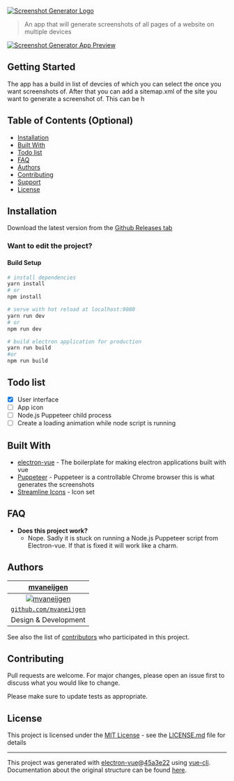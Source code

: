 [![Screenshot Generator Logo](https://imgur.com/bi7t3XU.png)](https://github.com/mvaneijgen/screenshot-generator-app)

> An app that will generate screenshots of all pages of a website on multiple devices

[![Screenshot Generator App Preview](https://i.imgur.com/pTSFKqk.png)](https://github.com/mvaneijgen/screenshot-generator-app)

## Getting Started

The app has a build in list of devcies of which you can select the once you want screenshots of. After that you can add a sitemap.xml of the site you want to generate a screenshot of. This can be h

## Table of Contents (Optional)

- [Installation](#installation)
- [Built With](#built-with)
- [Todo list](#todo-list)
- [FAQ](#faq)
- [Authors](#Authors)
- [Contributing](#contributing)
- [Support](#support)
- [License](#license)

## Installation

Download the latest version from the [Github Releases tab](https://github.com/mvaneijgen/screenshot-generator-app/releases)

### Want to edit the project?
#### Build Setup

``` bash
# install dependencies
yarn install
# or 
npm install

# serve with hot reload at localhost:9080
yarn run dev
# or 
npm run dev

# build electron application for production
yarn run build
#or
npm run build
```

## Todo list 

- [x] User interface
- [ ] App icon
- [ ] Node.js Puppeteer child process 
- [ ] Create a loading animation while node script is running

## Built With

* [electron-vue](electron-vue) - The boilerplate for making electron applications built with vue
* [Puppeteer](https://github.com/puppeteer/puppeteer) - Puppeteer is a controllable Chrome browser this is what generates the screenshots 
* [Streamline Icons](https://streamlineicons.com) - Icon set 

## FAQ

- **Does this project work?**
    - Nope. Sadly it is stuck on running a Node.js Puppeteer script from Electron-vue. If that is fixed it will work like a charm.

## Authors
| [mvaneijgen](https://github.com/mvaneijgen) | 
| :---: |
| [![mvaneijgen](https://avatars1.githubusercontent.com/u/3217544?v=4&s=200)](http://fvcproductions.com)    |
| <a href="http://github.com/mvaneijgen" target="_blank">`github.com/mvaneijgen`</a> |
| Design & Development |

See also the list of [contributors](https://github.com/mvaneijgen/screenshot-generator-app/contributors) who participated in this project.

## Contributing
Pull requests are welcome. For major changes, please open an issue first to discuss what you would like to change.

Please make sure to update tests as appropriate.

## License

This project is licensed under the [MIT License](https://choosealicense.com/licenses/mit/) - see the [LICENSE.md](LICENSE.md) file for details


---

This project was generated with [electron-vue](https://github.com/SimulatedGREG/electron-vue)@[45a3e22](https://github.com/SimulatedGREG/electron-vue/tree/45a3e224e7bb8fc71909021ccfdcfec0f461f634) using [vue-cli](https://github.com/vuejs/vue-cli). Documentation about the original structure can be found [here](https://simulatedgreg.gitbooks.io/electron-vue/content/index.html).

